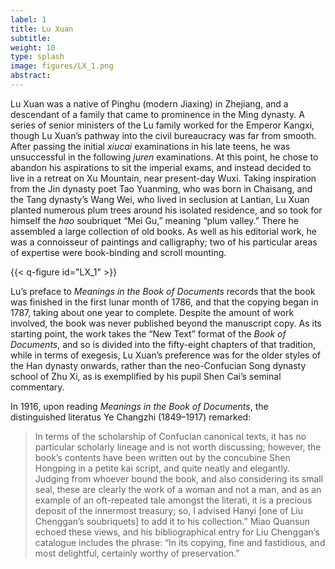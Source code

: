 ```yaml
---
label: 1
title: Lu Xuan
subtitle:
weight: 10
type: splash
image: figures/LX_1.png
abstract:
---
```


Lu Xuan was a native of Pinghu (modern Jiaxing) in Zhejiang, and a descendant of a family that came to prominence in the Ming dynasty. A series of senior ministers of the Lu family worked for the Emperor Kangxi, though Lu Xuan’s pathway into the civil bureaucracy was far from smooth. After passing the initial *xiucai* examinations in his late teens, he was unsuccessful in the following *juren* examinations. At this point, he chose to abandon his aspirations to sit the imperial exams, and instead decided to live in a retreat on Xu Mountain, near present-day Wuxi. Taking inspiration from the Jin dynasty poet Tao Yuanming, who was born in Chaisang, and the Tang dynasty’s Wang Wei, who lived in seclusion at Lantian, Lu Xuan planted numerous plum trees around his isolated residence, and so took for himself the *hao* soubriquet “Mei Gu,” meaning “plum valley.” There he assembled a large collection of old books. As well as his editorial work, he was a connoisseur of paintings and calligraphy; two of his particular areas of expertise were book-binding and scroll mounting.

{{< q-figure id="LX_1" >}}

Lu’s preface to *Meanings in the Book of Documents* records that the book was finished in the first lunar month of 1786, and that the copying began in 1787, taking about one year to complete. Despite the amount of work involved, the book was never published beyond the manuscript copy. As its starting point, the work takes the “New Text” format of the *Book of Documents*, and so is divided into the fifty-eight chapters of that tradition, while in terms of exegesis, Lu Xuan’s preference was for the older styles of the Han dynasty onwards, rather than the neo-Confucian Song dynasty school of Zhu Xi, as is exemplified by his pupil Shen Cai’s seminal commentary.

In 1916, upon reading *Meanings in the Book of Documents*, the distinguished literatus Ye Changzhi (1849–1917) remarked:

>In terms of the scholarship of Confucian canonical texts, it has no particular scholarly lineage and is not worth discussing; however, the book’s contents have been written out by the concubine Shen Hongping in a petite kai script, and quite neatly and elegantly. Judging from whoever bound the book, and also considering its small seal, these are clearly the work of a woman and not a man, and as an example of an oft-repeated tale amongst the literati, it is a precious deposit of the innermost treasury; so, I advised Hanyi [one of Liu Chenggan’s soubriquets] to add it to his collection.” Miao Quansun echoed these views, and his bibliographical entry for Liu Chenggan’s catalogue includes the phrase: “In its copying, fine and fastidious, and most delightful, certainly worthy of preservation.”
